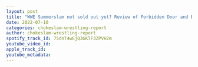 ```yaml
---
layout: post
title: "WWE Summerslam not sold out yet? Review of Forbidden Door and Blood n Guts, Impact Star controversy tweet, Omega & Ospreay heat!"
date: 2022-07-10
categories: chokeslam-wrestling-report
author: chokeslam-wrestling-report
spotify_track_id: 75dnT4wEjQ3GKlF3ZPVH2m
youtube_video_id: 
apple_track_id: 
youtube_metadata: 
---
```

